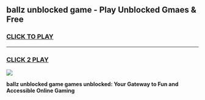 
## ballz unblocked game - Play Unblocked Gmaes & Free
<h3>
<a href="https://premium.freeplayer.one?title=ballz_unblocked_game&ref=19F">CLICK TO PLAY</a></h3>
<hr>

<h3>
<a href="https://premium.freeplayer.one?title=ballz_unblocked_game&ref=19F">CLICK 2 PLAY</a>
  
</h3>

<a href="https://premium.freeplayer.one?title=ballz_unblocked_game&ref=19F/"><img src="https://clearcache.store/games.png"></a>


**ballz unblocked game games unblocked: Your Gateway to Fun and Accessible Online Gaming**
